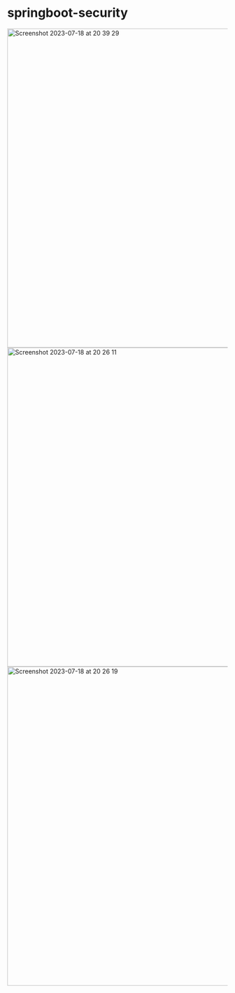 
# springboot-security
<img width="730" alt="Screenshot 2023-07-18 at 20 39 29" src="https://github.com/AungPhyoKywe/springboot-security/assets/46472742/63be738f-3268-46a7-8e30-e72bea9d75e5">


<img width="730" alt="Screenshot 2023-07-18 at 20 26 11" src="https://github.com/AungPhyoKywe/springboot-security/assets/46472742/759400d7-d25e-438e-8b76-39a342a08475">

<img width="730" alt="Screenshot 2023-07-18 at 20 26 19" src="https://github.com/AungPhyoKywe/springboot-security/assets/46472742/82032faf-b5c2-4c29-a3ff-82d58c52f379">

